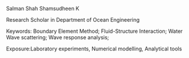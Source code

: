 Salman Shah Shamsudheen K

Research Scholar in Department of Ocean Engineering

Keywords: Boundary Element Method; Fluid-Structure Interaction; Water Wave scattering; Wave response analysis;

Exposure:Laboratory experiments, Numerical modelling, Analytical tools
